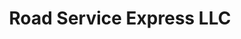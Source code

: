 ---
title: "Road Service Express LLC"
url: /prince-george/road-service-express-llc/
shop: car repair
---
